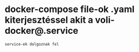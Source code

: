 #	docker-compose file-ok .yaml kiterjesztéssel akit a voli-docker@.service
	service-ek dolgoznak fel